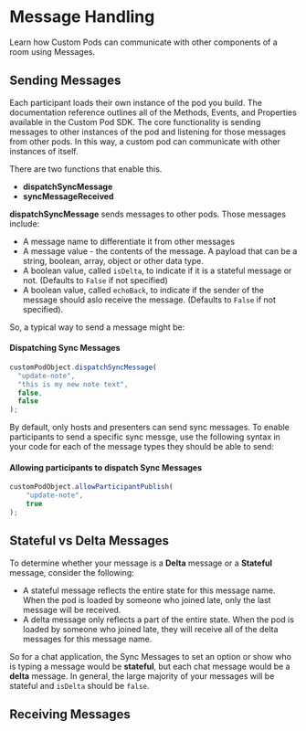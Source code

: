 # Message Handling
Learn how Custom Pods can communicate with other components of a room using Messages. 

## Sending Messages

Each participant loads their own instance of the pod you build. The documentation reference outlines all of the Methods, Events, and Properties available in the Custom Pod SDK. The core functionality is sending messages to other instances of the pod and listening for those messages from other pods. In this way, a custom pod can communicate with other instances of itself.

There are two functions that enable this. 

- **dispatchSyncMessage**
- **syncMessageReceived**

**dispatchSyncMessage** sends messages to other pods. Those messages include:
- A message name to differentiate it from other messages
- A message value - the contents of the message. A payload that can be a string, boolean, array, object or other data type.
- A boolean value, called `isDelta`, to indicate if it is a stateful message or not. (Defaults to `False` if not specified)
- A boolean value, called `echoBack`, to indicate if the sender of the message should aslo receive the message. (Defaults to `False` if not specified).

So, a typical way to send a message might be:

<CodeBlock slots="heading, code" languages="JavaScript"/>

#### Dispatching Sync Messages

```javascript
customPodObject.dispatchSyncMessage(
  "update-note",
  "this is my new note text",
  false,
  false
);

```
By default, only hosts and presenters can send sync messages. To enable participants to send a specific sync messge, use the following syntax in your code for each of the message types they should be able to send:

<CodeBlock slots="heading, code" languages="JavaScript"/>

#### Allowing participants to dispatch Sync Messages

```javascript
customPodObject.allowParticipantPublish(
    "update-note", 
    true
);

```

## Stateful vs Delta Messages

To determine whether your message is a **Delta** message or a **Stateful** message, consider the following:
- A stateful message reflects the entire state for this message name. When the pod is loaded by someone who joined late, only the last message will be received.
- A delta message only reflects a part of the entire state. When the pod is loaded by someone who joined late, they will receive all of the delta messages for this message name.

So for a chat application, the Sync Messages to set an option or show who is typing a message would be **stateful**, but each chat message would be a **delta** message. In general, the large majority of your messages will be stateful and `isDelta` should be `false`.

## Receiving Messages


